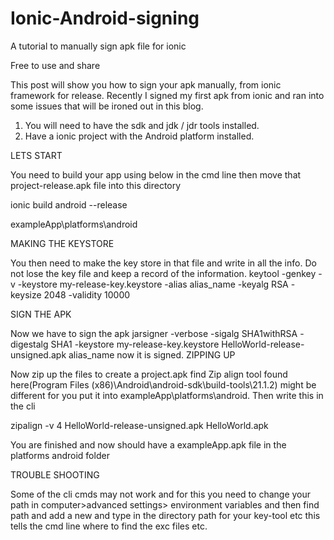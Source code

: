 # Ionic-Android-signing
A tutorial to manually sign apk file for ionic

Free to use and share

This post will show you how to sign your apk manually, from ionic framework for release.
Recently I signed my first apk from ionic and ran into some issues that will be ironed out in this blog. 

1. You will need to have the sdk and jdk / jdr tools installed.
2. Have a ionic project with the Android platform installed.

LETS START

You need to build your app using below in the cmd line then move that project-release.apk file into this directory

 ionic build android --release

exampleApp\platforms\android


MAKING THE KEYSTORE

You then need to make the key store in that file and write in all the info. Do not lose the key file and keep a record of the information.
keytool -genkey -v -keystore my-release-key.keystore -alias alias_name -keyalg RSA -keysize 2048 -validity 10000

SIGN THE APK

Now we have to sign the apk
jarsigner -verbose -sigalg SHA1withRSA -digestalg SHA1 -keystore my-release-key.keystore HelloWorld-release-unsigned.apk alias_name
now it is signed.
ZIPPING UP

Now zip up the files to create a project.apk find Zip align tool found here(Program Files (x86)\Android\android-sdk\build-tools\21.1.2) might be different for you put it into exampleApp\platforms\android. Then write this in the cli

zipalign -v 4 HelloWorld-release-unsigned.apk HelloWorld.apk

You are finished and now should have a exampleApp.apk file in the platforms android folder


TROUBLE SHOOTING

Some of the cli cmds may not work and for this you need to change your path in
computer>advanced settings> environment variables
 and then find path and add a new and type in the directory path for your key-tool etc this tells the cmd line where to find the exc files etc.

